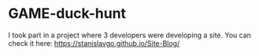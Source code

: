 # GAME-duck-hunt
I took part in a project where 3 developers were developing a site.
You can check it here:
https://stanislavgo.github.io/Site-Blog/
